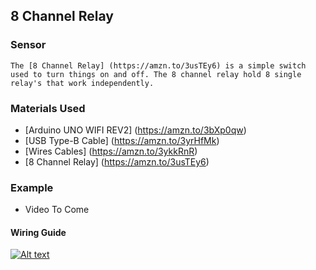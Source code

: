 ## 8 Channel Relay

### Sensor
	The [8 Channel Relay] (https://amzn.to/3usTEy6) is a simple switch used to turn things on and off. The 8 channel relay hold 8 single relay's that work independently.


### Materials Used
 - [Arduino UNO WIFI REV2] (https://amzn.to/3bXp0qw) 
 - [USB Type-B Cable] (https://amzn.to/3yrHfMk) 
 - [Wires Cables] (https://amzn.to/3ykkRnR) 
 - [8 Channel Relay] (https://amzn.to/3usTEy6) 

    
### Example
- Video To Come

#### Wiring Guide
[![Alt text](https://goprogro.com/wp-content/uploads/2022/07/8-channel-relay-arduino-4-sm.png "Title")](https://goprogro.com/code/8-channel-relay/)